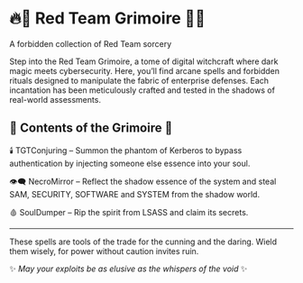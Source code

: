 # 🔥📜 Red Team Grimoire 📜🔥
A forbidden collection of Red Team sorcery

Step into the Red Team Grimoire, a tome of digital witchcraft where dark magic meets cybersecurity. Here, you’ll find arcane spells and forbidden rituals designed to manipulate the fabric of enterprise defenses. Each incantation has been meticulously crafted and tested in the shadows of real-world assessments.

## 🔮 Contents of the Grimoire 🔮
🕯️ TGTConjuring – Summon the phantom of Kerberos to bypass authentication by injecting someone else essence into your soul.

👁️‍🗨️ NecroMirror – Reflect the shadow essence of the system and steal SAM, SECURITY, SOFTWARE and SYSTEM from the shadow world.

🩸 SoulDumper – Rip the spirit from LSASS and claim its secrets.

----------------------------------------------------------------------

These spells are tools of the trade for the cunning and the daring. Wield them wisely, for power without caution invites ruin.

✨ *May your exploits be as elusive as the whispers of the void* ✨
